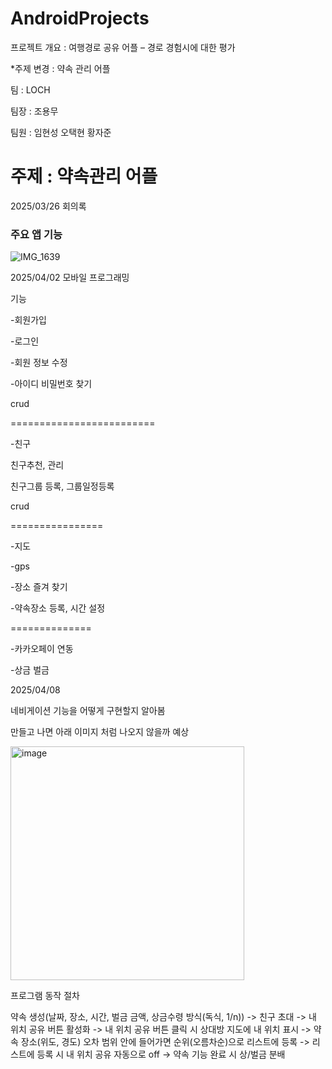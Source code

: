 # AndroidProjects
프로젝트 개요 : 여행경로 공유 어플 – 경로 경험시에 대한 평가

*주제 변경 : 약속 관리 어플

팀 : LOCH

팀장 : 조용무

팀원 : 임현성 오택현 황자준

주제 : 약속관리 어플
====
2025/03/26 회의록

### 주요 앱 기능
![IMG_1639](https://github.com/user-attachments/assets/c509c4f4-c88c-4573-9300-d46c6430d212)

2025/04/02
모바일 프로그래밍

기능

-회원가입

-로그인

-회원 정보 수정

-아이디 비밀번호 찾기

crud

=========================

-친구

친구추천, 관리

친구그룹 등록, 그룹일정등록

crud

================

-지도

-gps

-장소 즐겨 찾기

-약속장소 등록, 시간 설정

==============

-카카오페이 연동

-상금 벌금

2025/04/08

네비게이션 기능을 어떻게 구현할지 알아봄

만들고 나면 아래 이미지 처럼 나오지 않을까 예상

<img width="374" alt="image" src="https://github.com/user-attachments/assets/045b9b43-1768-40b7-b271-1572bd93690a" />

프로그램 동작 절차

약속 생성(날짜, 장소, 시간, 벌금 금액, 상금수령 방식(독식, 1/n))  -> 친구 초대 -> 내 위치 공유 버튼 활성화 -> 내 위치 공유 버튼 클릭 시 상대방 지도에 내 위치 표시
-> 약속 장소(위도, 경도) 오차 범위 안에 들어가면 순위(오름차순)으로 리스트에 등록 -> 리스트에 등록 시 내 위치 공유 자동으로 off -> 약속 기능 완료 시 상/벌금 분배
